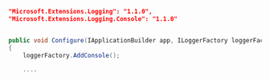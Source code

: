 ````JSON
"Microsoft.Extensions.Logging": "1.1.0",
"Microsoft.Extensions.Logging.Console": "1.1.0"
````     

```` C#

public void Configure(IApplicationBuilder app, ILoggerFactory loggerFactory)
{
    loggerFactory.AddConsole();

    ....

```` 




